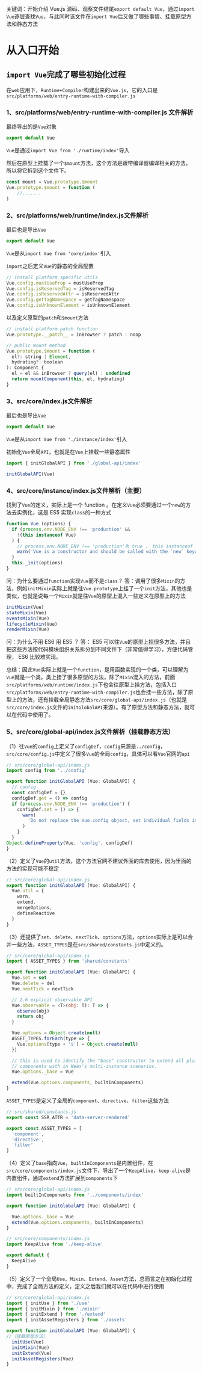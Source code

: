 关键词：开始介绍 Vue.js 源码、观察文件结尾`export default Vue`，通过`import Vue`逐层查找`Vue`，与此同时该文件在`import Vue`后又做了哪些事情、挂载原型方法和静态方法

# 从入口开始

## `import Vue`完成了哪些初始化过程

在`web`应用下，`Runtime+Compiler`构建出来的`Vue.js`，它的入口是`src/platforms/web/entry-runtime-with-compiler.js`

### 1、src/platforms/web/entry-runtime-with-compiler.js 文件解析

最终导出的是`Vue`对象

```javascript
export default Vue
```

`Vue`是通过`import Vue from './runtime/index'`导入

然后在原型上挂载了一个`$mount`方法，这个方法是跟带编译器编译相关的方法，所以将它拆到这个文件下。

```javascript
const mount = Vue.prototype.$mount
Vue.prototype.$mount = function (
    //.......
)
```

### 2、src/platforms/web/runtime/index.js文件解析

最后也是导出`Vue`

```javascript
export default Vue
```

`Vue`是从`import Vue from 'core/index'`引入

`import`之后定义`Vue`的静态的全局配置

```javascript
// install platform specific utils
Vue.config.mustUseProp = mustUseProp
Vue.config.isReservedTag = isReservedTag
Vue.config.isReservedAttr = isReservedAttr
Vue.config.getTagNamespace = getTagNamespace
Vue.config.isUnknownElement = isUnknownElement
```

以及定义原型的`patch`和`$mount`方法

```javascript
// install platform patch function
Vue.prototype.__patch__ = inBrowser ? patch : noop

// public mount method
Vue.prototype.$mount = function (
  el?: string | Element,
  hydrating?: boolean
): Component {
  el = el && inBrowser ? query(el) : undefined
  return mountComponent(this, el, hydrating)
}
```

### 3、src/core/index.js文件解析

最后也是导出`Vue`

```javascript
export default Vue
```

`Vue`是从`import Vue from './instance/index'`引入

初始化`Vue`全局`API`，也就是在`Vue`上挂载一些静态属性

```javascript
import { initGlobalAPI } from './global-api/index'

initGlobalAPI(Vue)
```

### 4、src/core/instance/index.js文件解析（主要）

找到了`Vue`的定义，实际上是一个 function 。在定义`Vue`必须要通过一个`new`的方法去实例化，这是 ES5 实现`class`的一种方式

```javascript
function Vue (options) {
  if (process.env.NODE_ENV !== 'production' &&
    !(this instanceof Vue)
  ) {
    // process.env.NODE_ENV !== 'production'为 true ， this instanceof Vue 为 false，会报错
    warn('Vue is a constructor and should be called with the `new` keyword')
  }
  this._init(options)
}
```

问：为什么要通过`function`实现`Vue`而不是`class`？
答：调用了很多`Mixin`的方法，例如`initMixin`实际上就是往`Vue.prototype`上挂了一个`init`方法，其他也是类似，也就是说每一个`Mixin`就是往`Vue`的原型上混入一些定义在原型上的方法

```javascript
initMixin(Vue)
stateMixin(Vue)
eventsMixin(Vue)
lifecycleMixin(Vue)
renderMixin(Vue)
```

问：为什么不用 ES6 用 ES5 ？
答： ES5 可以往`Vue`的原型上挂很多方法，并且把这些方法按代码模块组织关系拆分到不同文件下（非常值得学习），方便代码管理， ES6 比较难实现。

总结：因此`Vue`实际上就是一个`function`，是用函数实现的一个类，可以理解为`Vue`就是一个类，类上挂了很多原型的方法，除了`Mixin`混入的方法，前面`src/platforms/web/runtime/index.js`下也会往原型上挂方法，包括入口`src/platforms/web/entry-runtime-with-compiler.js`也会挂一些方法，除了原型上的方法，还有挂载全局静态方法`src/core/global-api/index.js`（也就是`src/core/index.js`文件的`initGlobalAPI`来源）。有了原型方法和静态方法，就可以在代码中使用了。

### 5、src/core/global-api/index.js文件解析（挂载静态方法）

（1）往`Vue`的`config`上定义了`configDef`，`config`来源是`../config`，`src/core/config.js`中定义了很多`Vue`的全局`config`，具体可以看`Vue`官网的`api`

```javascript
// src/core/global-api/index.js
import config from '../config'

export function initGlobalAPI (Vue: GlobalAPI) {
  // config
  const configDef = {}
  configDef.get = () => config
  if (process.env.NODE_ENV !== 'production') {
    configDef.set = () => {
      warn(
        'Do not replace the Vue.config object, set individual fields instead.'
      )
    }
  }
Object.defineProperty(Vue, 'config', configDef)
}
```

（2）定义了`Vue`的`util`方法，这个方法官网不建议外面的库去使用，因为里面的方法的实现可能不稳定

```javascript
// src/core/global-api/index.js
export function initGlobalAPI (Vue: GlobalAPI) {
  Vue.util = {
    warn,
    extend,
    mergeOptions,
    defineReactive
  }
}
```

（3）还提供了`set`、`delete`、`nextTick`、`options`方法，`options`实际上是可以合并一些方法，`ASSET_TYPES`是在`src/shared/constants.js`中定义的。

```javascript
// src/core/global-api/index.js
import { ASSET_TYPES } from 'shared/constants'

export function initGlobalAPI (Vue: GlobalAPI) {
  Vue.set = set
  Vue.delete = del
  Vue.nextTick = nextTick

  // 2.6 explicit observable API
  Vue.observable = <T>(obj: T): T => {
    observe(obj)
    return obj
  }

  Vue.options = Object.create(null)
  ASSET_TYPES.forEach(type => {
    Vue.options[type + 's'] = Object.create(null)
  })

  // this is used to identify the "base" constructor to extend all plain-object
  // components with in Weex's multi-instance scenarios.
  Vue.options._base = Vue

  extend(Vue.options.components, builtInComponents)
}
```

`ASSET_TYPES`是定义了全局的`component`、`directive`、`filter`这些方法

```javascript
// src/shared/constants.js
export const SSR_ATTR = 'data-server-rendered'

export const ASSET_TYPES = [
  'component',
  'directive',
  'filter'
]
```

（4）定义了`base`指向`Vue`，`builtInComponents`是内置组件，在`src/core/components/index.js`文件下，导出了一个`KeepAlive`，`keep-alive`是内置组件，通过`extend`方法扩展到`components`下

```javascript
// src/core/global-api/index.js
import builtInComponents from '../components/index'

export function initGlobalAPI (Vue: GlobalAPI) {

  Vue.options._base = Vue
  extend(Vue.options.components, builtInComponents)
}
```

```javascript
// src/core/components/index.js
import KeepAlive from './keep-alive'

export default {
  KeepAlive
}
```

（5）定义了一个全局`Use`、`Mixin`、`Extend`、`Asset`方法，总而言之在初始化过程中，完成了全局方法的定义，定义之后我们就可以在代码中进行使用

```javascript
// src/core/global-api/index.js
import { initUse } from './use'
import { initMixin } from './mixin'
import { initExtend } from './extend'
import { initAssetRegisters } from './assets'

export function initGlobalAPI (Vue: GlobalAPI) {
//（挂载原型方法）
  initUse(Vue)
  initMixin(Vue)
  initExtend(Vue)
  initAssetRegisters(Vue)
}
```

